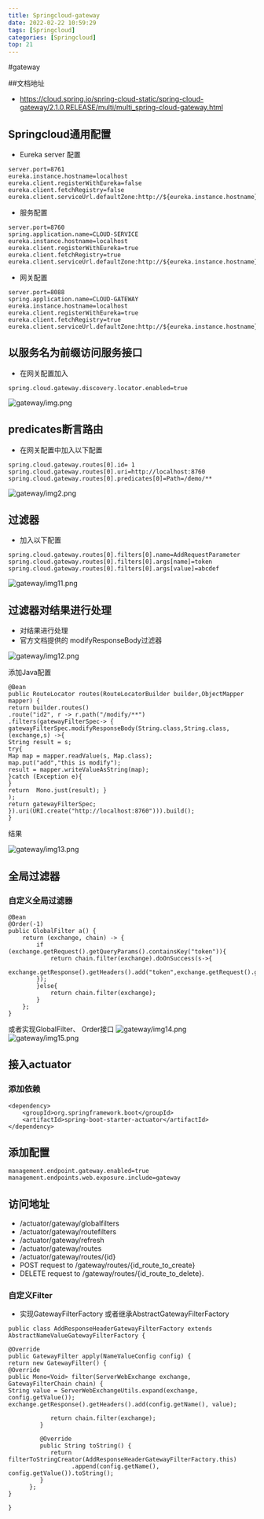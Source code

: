 ```yaml
---
title: Springcloud-gateway
date: 2022-02-22 10:59:29
tags: [Springcloud]
categories: [Springcloud]
top: 21
---
```

#gateway

##文档地址
- https://cloud.spring.io/spring-cloud-static/spring-cloud-gateway/2.1.0.RELEASE/multi/multi_spring-cloud-gateway.html

## Springcloud通用配置

- Eureka server 配置
```
server.port=8761
eureka.instance.hostname=localhost
eureka.client.registerWithEureka=false
eureka.client.fetchRegistry=false
eureka.client.serviceUrl.defaultZone:http://${eureka.instance.hostname}:${server.port}/eureka/
```

- 服务配置
```
server.port=8760
spring.application.name=CLOUD-SERVICE
eureka.instance.hostname=localhost
eureka.client.registerWithEureka=true
eureka.client.fetchRegistry=true
eureka.client.serviceUrl.defaultZone:http://${eureka.instance.hostname}:8761/eureka/
```

- 网关配置

```
server.port=8088
spring.application.name=CLOUD-GATEWAY
eureka.instance.hostname=localhost
eureka.client.registerWithEureka=true
eureka.client.fetchRegistry=true
eureka.client.serviceUrl.defaultZone:http://${eureka.instance.hostname}:8761/eureka/
```

## 以服务名为前缀访问服务接口
- 在网关配置加入
```
spring.cloud.gateway.discovery.locator.enabled=true
```
![gateway/img.png](gateway/img.png)

## predicates断言路由
- 在网关配置中加入以下配置
```
spring.cloud.gateway.routes[0].id= 1
spring.cloud.gateway.routes[0].uri=http://localhost:8760
spring.cloud.gateway.routes[0].predicates[0]=Path=/demo/**
```
![gateway/img2.png](gateway/img2.png)

## 过滤器
- 加入以下配置

```
spring.cloud.gateway.routes[0].filters[0].name=AddRequestParameter
spring.cloud.gateway.routes[0].filters[0].args[name]=token
spring.cloud.gateway.routes[0].filters[0].args[value]=abcdef
```
![gateway/img11.png](gateway/img11.png)

## 过滤器对结果进行处理
- 对结果进行处理
- 官方文档提供的 modifyResponseBody过滤器

![gateway/img12.png](gateway/img12.png)

添加Java配置
```
@Bean
public RouteLocator routes(RouteLocatorBuilder builder,ObjectMapper mapper) {
return builder.routes()
.route("id2", r -> r.path("/modify/**")
.filters(gatewayFilterSpec-> {
gatewayFilterSpec.modifyResponseBody(String.class,String.class,(exchange,s) ->{
String result = s;
try{
Map map = mapper.readValue(s, Map.class);
map.put("add","this is modify");
result = mapper.writeValueAsString(map);
}catch (Exception e){
}
return  Mono.just(result); }
);
return gatewayFilterSpec;
}).uri(URI.create("http://localhost:8760"))).build();
}
```
结果

![gateway/img13.png](gateway/img13.png)


## 全局过滤器
### 自定义全局过滤器
```
@Bean
@Order(-1)
public GlobalFilter a() {
    return (exchange, chain) -> {
        if (exchange.getRequest().getQueryParams().containsKey("token")){
            return chain.filter(exchange).doOnSuccess(s->{
            exchange.getResponse().getHeaders().add("token",exchange.getRequest().getQueryParams().get("token").get(0));
        });
        }else{
            return chain.filter(exchange);
        }
    };
}
```
或者实现GlobalFilter、 Order接口
![gateway/img14.png](gateway/img14.png)
![gateway/img15.png](gateway/img15.png)
## 接入actuator
### 添加依赖
```
<dependency>
    <groupId>org.springframework.boot</groupId>
    <artifactId>spring-boot-starter-actuator</artifactId>
</dependency>
```
## 添加配置
```
management.endpoint.gateway.enabled=true
management.endpoints.web.exposure.include=gateway
```
## 访问地址
- /actuator/gateway/globalfilters
- /actuator/gateway/routefilters
- /actuator/gateway/refresh
- /actuator/gateway/routes
- /actuator/gateway/routes/{id}
- POST request to /gateway/routes/{id_route_to_create}
- DELETE request to /gateway/routes/{id_route_to_delete}.

### 自定义Filter
- 实现GatewayFilterFactory 或者继承AbstractGatewayFilterFactory
```
public class AddResponseHeaderGatewayFilterFactory extends AbstractNameValueGatewayFilterFactory {

@Override
public GatewayFilter apply(NameValueConfig config) {
return new GatewayFilter() {
@Override
public Mono<Void> filter(ServerWebExchange exchange, GatewayFilterChain chain) {
String value = ServerWebExchangeUtils.expand(exchange, config.getValue());
exchange.getResponse().getHeaders().add(config.getName(), value);

            return chain.filter(exchange);
         }

         @Override
         public String toString() {
            return filterToStringCreator(AddResponseHeaderGatewayFilterFactory.this)
                  .append(config.getName(), config.getValue()).toString();
         }
      };
}

}
```